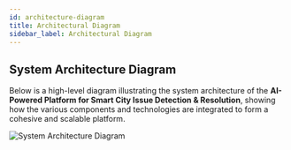 ```yaml
---
id: architecture-diagram
title: Architectural Diagram
sidebar_label: Architectural Diagram
---
```


## System Architecture Diagram

Below is a high-level diagram illustrating the system architecture of the **AI-Powered Platform for Smart City Issue Detection & Resolution**, showing how the various components and technologies are integrated to form a cohesive and scalable platform.

![System Architecture Diagram](/img/architecture/architecture.1.0.0.svg)


